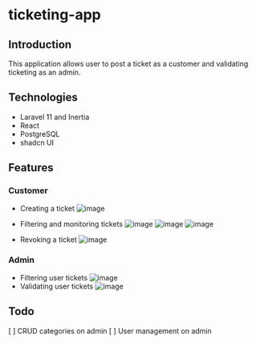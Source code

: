 # ticketing-app
## Introduction 
This application allows user to post a ticket as a customer and validating ticketing as an admin. 

## Technologies
- Laravel 11 and Inertia
- React
- PostgreSQL
- shadcn UI

## Features 
### Customer
- Creating a ticket
  ![image](https://github.com/user-attachments/assets/3cb00917-ddde-4070-af7e-180e607a0d5a)

- Filtering and monitoring tickets
  ![image](https://github.com/user-attachments/assets/8756c57e-07a9-4231-bb54-ea59bbdeda1b)
  ![image](https://github.com/user-attachments/assets/0a073866-9bf9-4966-b181-b2c078642dc9)
  ![image](https://github.com/user-attachments/assets/2d05915e-1f39-42d0-99e6-9878444f7db2)

- Revoking a ticket
  ![image](https://github.com/user-attachments/assets/f8da2cb4-ff71-40fa-bc50-c2ac6ef673c9)

### Admin
- Filtering user tickets
  ![image](https://github.com/user-attachments/assets/c0e62e26-de24-4eba-98dc-31f255678db0)
- Validating user tickets
  ![image](https://github.com/user-attachments/assets/6551f3c5-2705-4170-9ada-0d8960b10e0b)

## Todo
[ ] CRUD categories on admin
[ ] User management on admin
